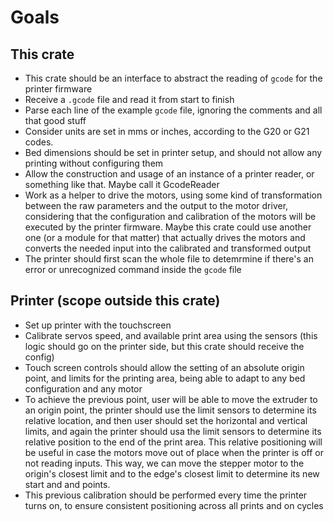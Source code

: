 # Goals
## This crate
- This crate should be an interface to abstract the reading of `gcode` for the printer firmware
- Receive a `.gcode` file and read it from start to finish
- Parse each line of the example `gcode` file, ignoring the comments and all that good stuff
- Consider units are set in mms or inches, according to the G20 or G21 codes.
- Bed dimensions should be set in printer setup, and should not allow any printing without configuring them
- Allow the construction and usage of an instance of a printer reader, or something like that. Maybe call it GcodeReader
- Work as a helper to drive the motors, using some kind of transformation between the raw parameters and the output to the motor driver, considering that the configuration and calibration of the motors will be executed by the printer firmware. Maybe this crate could use another one (or a module for that matter) that actually drives the motors and converts the needed input into the calibrated and transformed output
- The printer should first scan the whole file to detemrmine if there's an error or unrecognized command inside the `gcode` file

## Printer (scope outside this crate)
- Set up printer with the touchscreen
- Calibrate servos speed, and available print area using the sensors (this logic should go on the printer side, but this crate should receive the config)
- Touch screen controls should allow the setting of an absolute origin point, and limits for the printing area, being able to adapt to any bed configuration and any motor
- To achieve the previous point, user will be able to move the extruder to an origin point, the printer should use the limit sensors to determine its relative location, and then user should set the horizontal and vertical limits, and again the printer should usa the limit sensors to determine its relative position to the end of the print area. This relative positioning will be useful in case the motors move out of place when the printer is off or not reading inputs. This way, we can move the stepper motor to the origin's closest limit and to the edge's closest limit to determine its new start and and points.
- This previous calibration should be performed every time the printer turns on, to ensure consistent positioning across all prints and on cycles